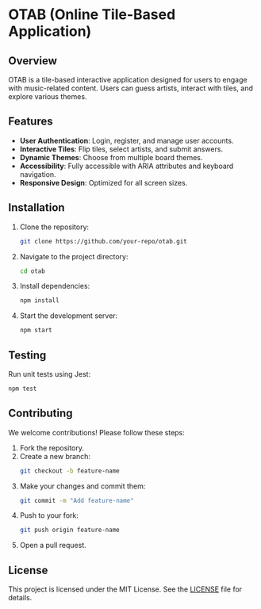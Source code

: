 # OTAB (Online Tile-Based Application)

## Overview

OTAB is a tile-based interactive application designed for users to engage with music-related content. Users can guess artists, interact with tiles, and explore various themes.

## Features

- **User Authentication**: Login, register, and manage user accounts.
- **Interactive Tiles**: Flip tiles, select artists, and submit answers.
- **Dynamic Themes**: Choose from multiple board themes.
- **Accessibility**: Fully accessible with ARIA attributes and keyboard navigation.
- **Responsive Design**: Optimized for all screen sizes.

## Installation

1. Clone the repository:
   ```bash
   git clone https://github.com/your-repo/otab.git
   ```
2. Navigate to the project directory:
   ```bash
   cd otab
   ```
3. Install dependencies:
   ```bash
   npm install
   ```
4. Start the development server:
   ```bash
   npm start
   ```

## Testing

Run unit tests using Jest:

```bash
npm test
```

## Contributing

We welcome contributions! Please follow these steps:

1. Fork the repository.
2. Create a new branch:
   ```bash
   git checkout -b feature-name
   ```
3. Make your changes and commit them:
   ```bash
   git commit -m "Add feature-name"
   ```
4. Push to your fork:
   ```bash
   git push origin feature-name
   ```
5. Open a pull request.

## License

This project is licensed under the MIT License. See the [LICENSE](LICENSE) file for details.
